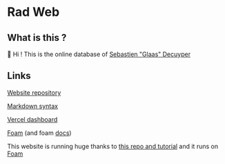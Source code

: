 # Rad Web

## What is this ?

👋 Hi ! This is the online database of [Sebastien "Glaas" Decuyper](https://sebdec.net/aboutme.html "Personal website")

## Links

[Website repository](https://github.com/Glaas/RadWeb "Website repo")

[Markdown syntax](https://www.markdownguide.org/basic-syntax/ "Markdown syntax")

[Vercel dashboard](https://vercel.com/dashboard "Vercel")

[Foam](https://foambubble.github.io/foam/ "Foam") (and foam [docs](https://github.com/foambubble/foam-template/blob/master/getting-started.md))
 
This website is running huge thanks to [this repo and tutorial](https://github.com/hikerpig/foam-template-gatsby-kb) and it runs on [Foam](https://foambubble.github.io/foam/ "Foam")
